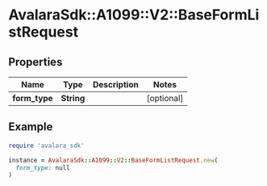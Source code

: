 # AvalaraSdk::A1099::V2::BaseFormListRequest

## Properties

| Name | Type | Description | Notes |
| ---- | ---- | ----------- | ----- |
| **form_type** | **String** |  | [optional] |

## Example

```ruby
require 'avalara_sdk'

instance = AvalaraSdk::A1099::V2::BaseFormListRequest.new(
  form_type: null
)
```

